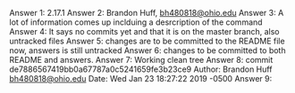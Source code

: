Answer 1: 2.17.1
Answer 2: Brandon Huff, bh480818@ohio.edu
Answer 3: A lot of information comes up inclduing a desrcription of the command
Answer 4: It says no commits yet and that it is on the master branch, also untracked files
Answer 5: changes are to be committed to the README file now, answers is still untracked
Answer 6: changes to be committed to both README and answers.
Answer 7: Working clean tree
Answer 8: commit de7886567419bb0a67787a0c5241659fe3b23ce9
          Author: Brandon Huff <bh480818@ohio.edu>
          Date: Wed Jan 23 18:27:22 2019 -0500
Answer 9: